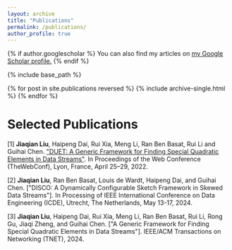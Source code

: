 ```yaml
---
layout: archive
title: "Publications"
permalink: /publications/
author_profile: true
---
```


{% if author.googlescholar %}
  You can also find my articles on <u><a href="{{author.googlescholar}}">my Google Scholar profile</a>.</u>
{% endif %}

{% include base_path %}

{% for post in site.publications reversed %}
  {% include archive-single.html %}
{% endfor %}


# Selected Publications

[1] **Jiaqian Liu**, Haipeng Dai, Rui Xia, Meng Li, Ran Ben Basat, Rui Li and Guihai Chen. ["DUET: A Generic Framework for Finding Special Quadratic Elements in Data Streams"](https://dl.acm.org/doi/pdf/10.1145/3485447.3512019). In Proceedings of the Web Conference (TheWebConf), Lyon, France, April 25–29, 2022.

[2] **Jiaqian Liu**, Ran Ben Basat, Louis de Wardt, Haipeng Dai, and Guihai Chen. ["DISCO: A Dynamically Configurable Sketch Framework in Skewed Data Streams"]. In Processing of IEEE International Conference on Data Engineering (ICDE), Utrecht, The Netherlands, May 13-17, 2024.

[3] **Jiaqian Liu**, Haipeng Dai, Rui Xia, Meng Li, Ran Ben Basat, Rui Li, Rong Gu, Jiaqi Zheng, and Guihai Chen. ["A Generic Framework for Finding Special Quadratic Elements in Data Streams"]. IEEE/ACM Transactions on Networking (TNET), 2024.

